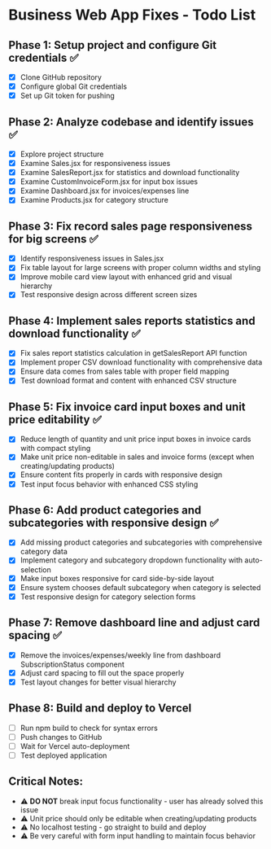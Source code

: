 # Business Web App Fixes - Todo List

## Phase 1: Setup project and configure Git credentials ✅
- [x] Clone GitHub repository
- [x] Configure global Git credentials
- [x] Set up Git token for pushing

## Phase 2: Analyze codebase and identify issues ✅
- [x] Explore project structure
- [x] Examine Sales.jsx for responsiveness issues
- [x] Examine SalesReport.jsx for statistics and download functionality
- [x] Examine CustomInvoiceForm.jsx for input box issues
- [x] Examine Dashboard.jsx for invoices/expenses line
- [x] Examine Products.jsx for category structure

## Phase 3: Fix record sales page responsiveness for big screens ✅
- [x] Identify responsiveness issues in Sales.jsx
- [x] Fix table layout for large screens with proper column widths and styling
- [x] Improve mobile card view layout with enhanced grid and visual hierarchy
- [x] Test responsive design across different screen sizes

## Phase 4: Implement sales reports statistics and download functionality ✅
- [x] Fix sales report statistics calculation in getSalesReport API function
- [x] Implement proper CSV download functionality with comprehensive data
- [x] Ensure data comes from sales table with proper field mapping
- [x] Test download format and content with enhanced CSV structure

## Phase 5: Fix invoice card input boxes and unit price editability ✅
- [x] Reduce length of quantity and unit price input boxes in invoice cards with compact styling
- [x] Make unit price non-editable in sales and invoice forms (except when creating/updating products)
- [x] Ensure content fits properly in cards with responsive design
- [x] Test input focus behavior with enhanced CSS styling

## Phase 6: Add product categories and subcategories with responsive design ✅
- [x] Add missing product categories and subcategories with comprehensive category data
- [x] Implement category and subcategory dropdown functionality with auto-selection
- [x] Make input boxes responsive for card side-by-side layout
- [x] Ensure system chooses default subcategory when category is selected
- [x] Test responsive design for category selection forms

## Phase 7: Remove dashboard line and adjust card spacing ✅
- [x] Remove the invoices/expenses/weekly line from dashboard SubscriptionStatus component
- [x] Adjust card spacing to fill out the space properly
- [x] Test layout changes for better visual hierarchy

## Phase 8: Build and deploy to Vercel
- [ ] Run npm build to check for syntax errors
- [ ] Push changes to GitHub
- [ ] Wait for Vercel auto-deployment
- [ ] Test deployed application

## Critical Notes:
- ⚠️ **DO NOT** break input focus functionality - user has already solved this issue
- ⚠️ Unit price should only be editable when creating/updating products
- ⚠️ No localhost testing - go straight to build and deploy
- ⚠️ Be very careful with form input handling to maintain focus behavior


